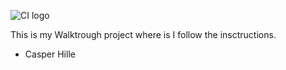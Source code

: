 ![CI logo](https://codeinstitute.s3.amazonaws.com/fullstack/ci_logo_small.png)

This is my Walktrough project where is I follow the insctructions.


- Casper Hille